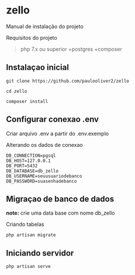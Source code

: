 # zello

Manual de instalação do projeto

Requisitos do projeto

> php 7.x ou superior
> +postgres
> +composer


## Instalaçao inicial

```
git clone https://github.com/paulooliver2/zello
```

```
cd zello
```

```
composer install
```

## Configurar conexao .env

Criar arquivo .env a partir do .env.exemplo

Alterando os dados de conexao

```
DB_CONNECTION=pgsql
DB_HOST=127.0.0.1
DB_PORT=5432
DB_DATABASE=db_zello
DB_USERNAME=seuusuariodebanco
DB_PASSWORD=suasenhadebanco
```

## Migraçao de banco de dados

**note:** crie uma data base com nome db_zello

Criando tabelas

```
php artisan migrate
```

## Iniciando servidor

```
php artisan serve
```


